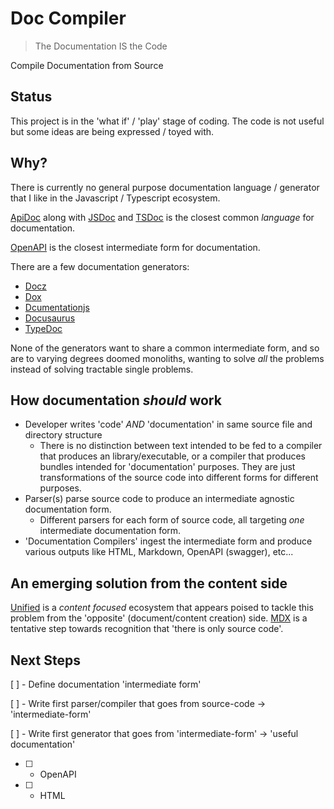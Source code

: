 # Doc Compiler

> The Documentation IS the Code

Compile Documentation from Source

## Status

This project is in the 'what if' / 'play' stage of coding. The code is not useful but some ideas are being expressed / toyed with.

## Why?

There is currently no general purpose documentation language / generator that I like in the Javascript / Typescript ecosystem.

[ApiDoc](https://apidocjs.com/) along with [JSDoc](https://jsdoc.app/) and [TSDoc](https://github.com/microsoft/tsdoc) is the closest common _language_ for documentation.

[OpenAPI](https://github.com/OAI/OpenAPI-Specification) is the closest intermediate form for documentation.

There are a few documentation generators:

- [Docz](https://github.com/doczjs/docz)
- [Dox](https://github.com/tj/dox)
- [Dcumentationjs](https://github.com/documentationjs/documentation)
- [Docusaurus](https://v2.docusaurus.io/)
- [TypeDoc](https://typedoc.org/)

None of the generators want to share a common intermediate form, and so are to varying degrees doomed monoliths, wanting to solve _all_ the problems instead of solving tractable single problems.

## How documentation _should_ work

- Developer writes 'code' _AND_ 'documentation' in same source file and directory structure
  - There is no distinction between text intended to be fed to a compiler that produces an library/executable, or a compiler that produces bundles intended for 'documentation' purposes. They are just transformations of the source code into different forms for different purposes.
- Parser(s) parse source code to produce an intermediate agnostic documentation form.
  - Different parsers for each form of source code, all targeting _one_ intermediate documentation form.
- 'Documentation Compilers' ingest the intermediate form and produce various outputs like HTML, Markdown, OpenAPI (swagger), etc...

## An emerging solution from the content side

[Unified](https://unifiedjs.com/) is a _content focused_ ecosystem that appears poised to tackle this problem from the 'opposite' (document/content creation) side. [MDX](https://mdxjs.com/) is a tentative step towards recognition that 'there is only source code'.

## Next Steps

[ ] - Define documentation 'intermediate form'

[ ] - Write first parser/compiler that goes from source-code -> 'intermediate-form'

[ ] - Write first generator that goes from 'intermediate-form' -> 'useful documentation'

- [ ] - OpenAPI
- [ ] - HTML

